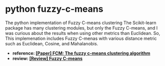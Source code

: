 # python fuzzy-c-means
The python implementation of Fuzzy C-means clustering
The Scikit-learn package has many clustering modules, but only the Fuzzy C-means, and I was curious about the results when using other metrics than Euclidean. So, This implemenation includes Fuzzy C-menas with various distance metric such as Euclidean, Cosine, and Mahalanobis.

- <b>reference: [[Paper] FCM: The fuzzy c-means clustering algorithm](https://www.sciencedirect.com/science/article/pii/0098300484900207)</b>
- <b>review: [[Review] Fuzzy C-means](https://bigshanedogg.github.io/posts/fuzzy-c-means)</b>
